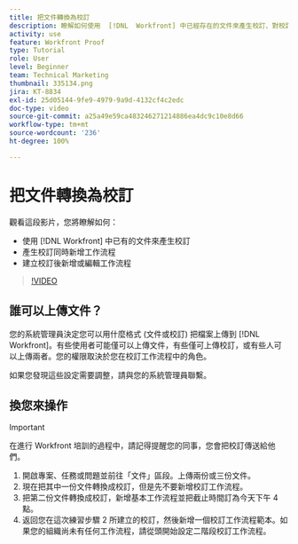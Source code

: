 ```yaml
---
title: 把文件轉換為校訂
description: 瞭解如何使用  [!DNL  Workfront] 中已經存在的文件來產生校訂、對校訂新增工作流程，以及在建立校訂後新增或編輯工作流程。
activity: use
feature: Workfront Proof
type: Tutorial
role: User
level: Beginner
team: Technical Marketing
thumbnail: 335134.png
jira: KT-8834
exl-id: 25d05144-9fe9-4979-9a9d-4132cf4c2edc
doc-type: video
source-git-commit: a25a49e59ca483246271214886ea4dc9c10e8d66
workflow-type: tm+mt
source-wordcount: '236'
ht-degree: 100%

---
```


# 把文件轉換為校訂

觀看這段影片，您將瞭解如何：

* 使用 [!DNL Workfront] 中已有的文件來產生校訂
* 產生校訂同時新增工作流程
* 建立校訂後新增或編輯工作流程

>[!VIDEO](https://video.tv.adobe.com/v/335134/?quality=12&learn=on)


## 誰可以上傳文件？

您的系統管理員決定您可以用什麼格式 (文件或校訂) 把檔案上傳到 [!DNL Workfront]。有些使用者可能僅可以上傳文件，有些僅可上傳校訂，或有些人可以上傳兩者。您的權限取決於您在校訂工作流程中的角色。

如果您發現這些設定需要調整，請與您的系統管理員聯繫。

## 換您來操作

>[!IMPORTANT]
>
>在進行 Workfront 培訓的過程中，請記得提醒您的同事，您會把校訂傳送給他們。

1. 開啟專案、任務或問題並前往「文件」區段。上傳兩份或三份文件。
1. 現在把其中一份文件轉換成校訂，但是先不要新增校訂工作流程。
1. 把第二份文件轉換成校訂，新增基本工作流程並把截止時間訂為今天下午 4 點。
1. 返回您在這次練習步驟 2 所建立的校訂，然後新增一個校訂工作流程範本。如果您的組織尚未有任何工作流程，請從頭開始設定二階段校訂工作流程。


<!--
###Learn more
* Generate a proof for a document
-->
